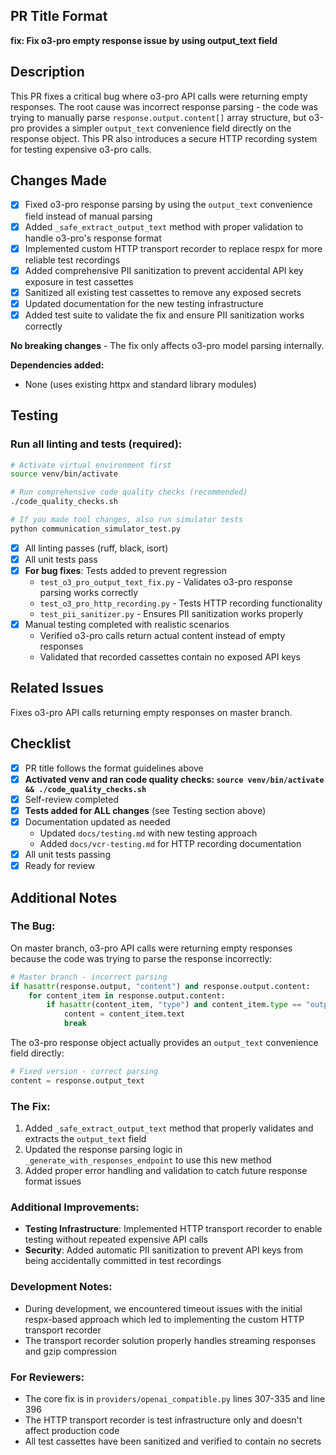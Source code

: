 ## PR Title Format

**fix: Fix o3-pro empty response issue by using output_text field**

## Description

This PR fixes a critical bug where o3-pro API calls were returning empty responses. The root cause was incorrect response parsing - the code was trying to manually parse `response.output.content[]` array structure, but o3-pro provides a simpler `output_text` convenience field directly on the response object. This PR also introduces a secure HTTP recording system for testing expensive o3-pro calls.

## Changes Made

- [x] Fixed o3-pro response parsing by using the `output_text` convenience field instead of manual parsing
- [x] Added `_safe_extract_output_text` method with proper validation to handle o3-pro's response format
- [x] Implemented custom HTTP transport recorder to replace respx for more reliable test recordings
- [x] Added comprehensive PII sanitization to prevent accidental API key exposure in test cassettes
- [x] Sanitized all existing test cassettes to remove any exposed secrets
- [x] Updated documentation for the new testing infrastructure
- [x] Added test suite to validate the fix and ensure PII sanitization works correctly

**No breaking changes** - The fix only affects o3-pro model parsing internally.

**Dependencies added:**
- None (uses existing httpx and standard library modules)

## Testing

### Run all linting and tests (required):
```bash
# Activate virtual environment first
source venv/bin/activate

# Run comprehensive code quality checks (recommended)
./code_quality_checks.sh

# If you made tool changes, also run simulator tests
python communication_simulator_test.py
```

- [x] All linting passes (ruff, black, isort)
- [x] All unit tests pass
- [x] **For bug fixes**: Tests added to prevent regression
  - `test_o3_pro_output_text_fix.py` - Validates o3-pro response parsing works correctly
  - `test_o3_pro_http_recording.py` - Tests HTTP recording functionality
  - `test_pii_sanitizer.py` - Ensures PII sanitization works properly
- [x] Manual testing completed with realistic scenarios
  - Verified o3-pro calls return actual content instead of empty responses
  - Validated that recorded cassettes contain no exposed API keys

## Related Issues

Fixes o3-pro API calls returning empty responses on master branch.

## Checklist

- [x] PR title follows the format guidelines above
- [x] **Activated venv and ran code quality checks: `source venv/bin/activate && ./code_quality_checks.sh`**
- [x] Self-review completed
- [x] **Tests added for ALL changes** (see Testing section above)
- [x] Documentation updated as needed
  - Updated `docs/testing.md` with new testing approach
  - Added `docs/vcr-testing.md` for HTTP recording documentation
- [x] All unit tests passing
- [x] Ready for review

## Additional Notes

### The Bug:
On master branch, o3-pro API calls were returning empty responses because the code was trying to parse the response incorrectly:
```python
# Master branch - incorrect parsing
if hasattr(response.output, "content") and response.output.content:
    for content_item in response.output.content:
        if hasattr(content_item, "type") and content_item.type == "output_text":
            content = content_item.text
            break
```

The o3-pro response object actually provides an `output_text` convenience field directly:
```python
# Fixed version - correct parsing
content = response.output_text
```

### The Fix:
1. Added `_safe_extract_output_text` method that properly validates and extracts the `output_text` field
2. Updated the response parsing logic in `_generate_with_responses_endpoint` to use this new method
3. Added proper error handling and validation to catch future response format issues

### Additional Improvements:
- **Testing Infrastructure**: Implemented HTTP transport recorder to enable testing without repeated expensive API calls
- **Security**: Added automatic PII sanitization to prevent API keys from being accidentally committed in test recordings

### Development Notes:
- During development, we encountered timeout issues with the initial respx-based approach which led to implementing the custom HTTP transport recorder
- The transport recorder solution properly handles streaming responses and gzip compression

### For Reviewers:
- The core fix is in `providers/openai_compatible.py` lines 307-335 and line 396
- The HTTP transport recorder is test infrastructure only and doesn't affect production code
- All test cassettes have been sanitized and verified to contain no secrets